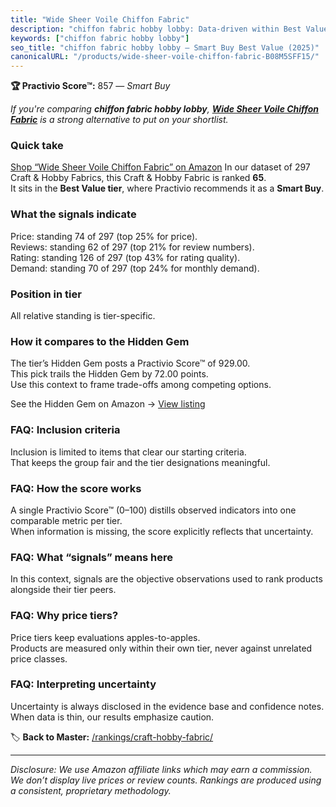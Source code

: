 ```yaml
---
title: "Wide Sheer Voile Chiffon Fabric"
description: "chiffon fabric hobby lobby: Data-driven within Best Value ranking using the Practivio Score™. Positioned by quality, value, demand, findability, momentum."
keywords: ["chiffon fabric hobby lobby"]
seo_title: "chiffon fabric hobby lobby — Smart Buy Best Value (2025)"
canonicalURL: "/products/wide-sheer-voile-chiffon-fabric-B08M5SFF15/"
---
```


**🏆 Practivio Score™:** 857 — _Smart Buy_


*If you're comparing **chiffon fabric hobby lobby**, **[Wide Sheer Voile Chiffon Fabric](https://www.amazon.com/dp/B08M5SFF15?tag=practivio-20)** is a strong alternative to put on your shortlist.*
### Quick take
[Shop “Wide Sheer Voile Chiffon Fabric” on Amazon](https://www.amazon.com/dp/B08M5SFF15?tag=practivio-20)
In our dataset of 297 Craft & Hobby Fabrics, this Craft & Hobby Fabric is ranked **65**.  
It sits in the **Best Value tier**, where Practivio recommends it as a **Smart Buy**.

### What the signals indicate
Price: standing 74 of 297 (top 25% for price).  
Reviews: standing 62 of 297 (top 21% for review numbers).  
Rating: standing 126 of 297 (top 43% for rating quality).  
Demand: standing 70 of 297 (top 24% for monthly demand).

### Position in tier
All relative standing is tier-specific.

### How it compares to the Hidden Gem
The tier’s Hidden Gem posts a Practivio Score™ of 929.00.  
This pick trails the Hidden Gem by 72.00 points.  
Use this context to frame trade-offs among competing options.  

See the Hidden Gem on Amazon → [View listing](https://www.amazon.com/dp/B08DHDZKGS?tag=practivio-20)

### FAQ: Inclusion criteria
Inclusion is limited to items that clear our starting criteria.  
That keeps the group fair and the tier designations meaningful.

### FAQ: How the score works
A single Practivio Score™ (0–100) distills observed indicators into one comparable metric per tier.  
When information is missing, the score explicitly reflects that uncertainty.

### FAQ: What “signals” means here
In this context, signals are the objective observations used to rank products alongside their tier peers.

### FAQ: Why price tiers?
Price tiers keep evaluations apples-to-apples.  
Products are measured only within their own tier, never against unrelated price classes.

### FAQ: Interpreting uncertainty
Uncertainty is always disclosed in the evidence base and confidence notes.  
When data is thin, our results emphasize caution.


🏷️ **Back to Master:** [/rankings/craft-hobby-fabric/](/rankings/craft-hobby-fabric/)

---
_Disclosure: We use Amazon affiliate links which may earn a commission. We don’t display live prices or review counts. Rankings are produced using a consistent, proprietary methodology._

